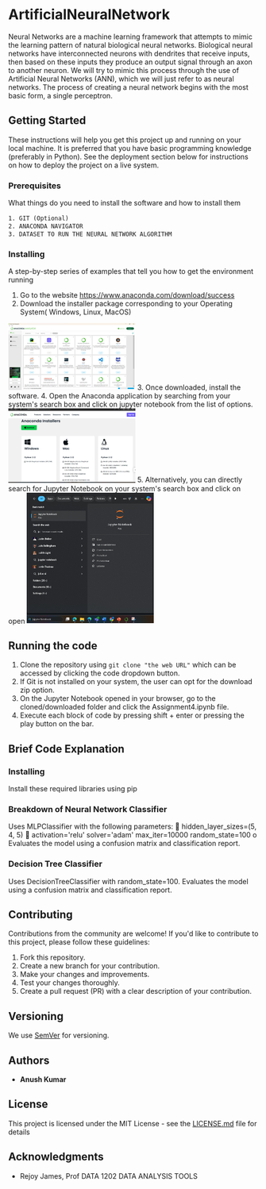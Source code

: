 # ArtificialNeuralNetwork

Neural Networks are a machine learning framework that attempts to mimic the learning pattern of natural  biological neural networks. Biological neural networks have interconnected neurons with dendrites that receive inputs, then based on these inputs they produce an output signal through an axon to another neuron. We will try to mimic this process through the use of Artificial Neural Networks (ANN), which we will just refer to as neural networks. The process of creating a neural network begins with the most basic form, a 
single perceptron.

## Getting Started

These instructions will help you get this project up and running on your local machine. It is preferred that you have basic programming knowledge (preferably in Python). See the deployment section below for instructions on how to deploy the project on a live system.

### Prerequisites

What things do you need to install the software and how to install them

```
1. GIT (Optional)
2. ANACONDA NAVIGATOR
3. DATASET TO RUN THE NEURAL NETWORK ALGORITHM
```

### Installing

A step-by-step series of examples that tell you how to get the environment running


1. Go to the website https://www.anaconda.com/download/success
2. Download the installer package corresponding to your Operating System( Windows, Linux, MacOS)
<img src="Images/Image1.png" width="256"/>
3. Once downloaded, install the software.
4. Open the Anaconda application by searching from your system's search box and click on jupyter notebook from the list of options.
<img src="Images/Image2.png" width="256"/>
5. Alternatively, you can directly search for Jupyter Notebook on your system's search box and click on open
<img src="Images/Image3.png" width="256"/>


## Running the code

1. Clone the repository using ```git clone "the web URL"``` which can be accessed by clicking the code dropdown button.
2. If Git is not installed on your system, the user can opt for the download zip option.
3. On the Jupyter Notebook opened in your browser, go to the cloned/downloaded folder and click the Assignment4.ipynb file.
4. Execute each block of code by pressing shift + enter or pressing the play button on the bar.

## Brief Code Explanation
### Installing 
Install these required libraries using pip
### Breakdown of Neural Network Classifier 
Uses MLPClassifier with the following parameters:  hidden_layer_sizes=(5, 4, 5)  activation='relu' solver='adam'  max_iter=10000  random_state=100 o Evaluates the model using a confusion matrix and classification report.
### Decision Tree Classifier
Uses DecisionTreeClassifier with random_state=100. Evaluates the model using a confusion matrix and classification report.

## Contributing

Contributions from the community are welcome! If you'd like to contribute to this project, please follow these guidelines:

1. Fork this repository.
2. Create a new branch for your contribution.
3. Make your changes and improvements.
4. Test your changes thoroughly.
5. Create a pull request (PR) with a clear description of your contribution.

## Versioning

We use [SemVer](http://semver.org/) for versioning.

## Authors

* **Anush Kumar**

## License

This project is licensed under the MIT License - see the [LICENSE.md](LICENSE.md) file for details

## Acknowledgments

* Rejoy James, Prof DATA 1202 DATA ANALYSIS TOOLS
